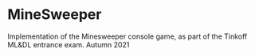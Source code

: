 # MineSweeper
Implementation of the Minesweeper console game, as part of the Tinkoff ML&DL entrance exam. Autumn 2021
